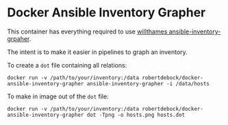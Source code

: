 Docker Ansible Inventory Grapher
================================

This container has everything required to use [willthames ansible-inventory-grpaher](https://github.com/willthames/ansible-inventory-grapher).

The intent is to make it easier in pipelines to graph an inventory.

To create a `dot` file containing all relations:
```
docker run -v /path/to/your/inventory:/data robertdebock/docker-ansible-inventory-grapher ansible-inventory-grapher -i /data/hosts
```

To make in image out of the `dot` file:
```
docker run -v /path/to/your/inventory:/data robertdebock/docker-ansible-inventory-grapher dot -Tpng -o hosts.png hosts.dot
```
